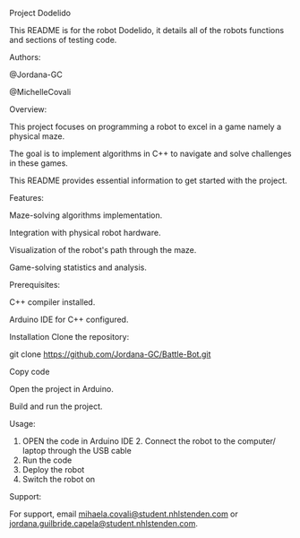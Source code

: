 Project Dodelido

This README is for the robot Dodelido, it details all of the robots functions and sections of testing code.

Authors:

@Jordana-GC

@MichelleCovali

Overview:

This project focuses on programming a robot to excel in a game namely a physical maze.

The goal is to implement algorithms in C++ to navigate and solve challenges in these games.

This README provides essential information to get started with the project.

Features:

Maze-solving algorithms implementation.

Integration with physical robot hardware.

Visualization of the robot's path through the maze.

Game-solving statistics and analysis.

Prerequisites:

C++ compiler installed.

Arduino IDE for C++ configured.

Installation Clone the repository:

git clone https://github.com/Jordana-GC/Battle-Bot.git

Copy code

Open the project in Arduino.

Build and run the project.

Usage:

1. OPEN the code in Arduino IDE
⁠2. Connect the robot to the computer/ laptop through the USB cable
3. ⁠Run the code
4. ⁠Deploy the robot
5. ⁠Switch the robot on

Support:

For support, email mihaela.covali@student.nhlstenden.com or jordana.guilbride.capela@student.nhlstenden.com.
